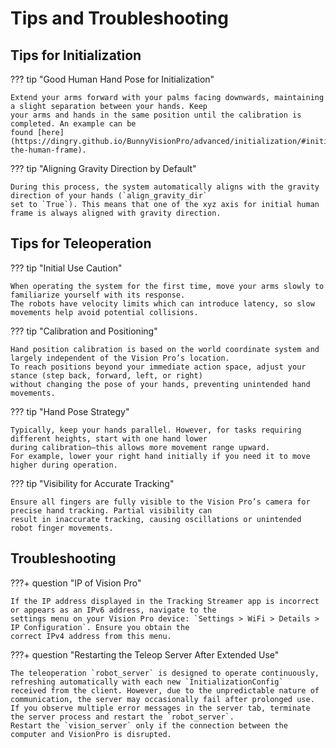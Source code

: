 # Tips and Troubleshooting

## Tips for Initialization

??? tip "Good Human Hand Pose for Initialization"

    Extend your arms forward with your palms facing downwards, maintaining a slight separation between your hands. Keep
    your arms and hands in the same position until the calibration is completed. An example can be
    found [here](https://dingry.github.io/BunnyVisionPro/advanced/initialization/#initializing-the-human-frame).

??? tip "Aligning Gravity Direction by Default"

    During this process, the system automatically aligns with the gravity direction of your hands (`align_gravity_dir`
    set to `True`). This means that one of the xyz axis for initial human frame is always aligned with gravity direction. 

## Tips for Teleoperation

??? tip "Initial Use Caution"

    When operating the system for the first time, move your arms slowly to familiarize yourself with its response.
    The robots have velocity limits which can introduce latency, so slow movements help avoid potential collisions.

??? tip "Calibration and Positioning"

    Hand position calibration is based on the world coordinate system and largely independent of the Vision Pro’s location.
    To reach positions beyond your immediate action space, adjust your stance (step back, forward, left, or right) 
    without changing the pose of your hands, preventing unintended hand movements.

??? tip "Hand Pose Strategy"

    Typically, keep your hands parallel. However, for tasks requiring different heights, start with one hand lower
    during calibration—this allows more movement range upward. 
    For example, lower your right hand initially if you need it to move higher during operation.

??? tip "Visibility for Accurate Tracking"

    Ensure all fingers are fully visible to the Vision Pro’s camera for precise hand tracking. Partial visibility can
    result in inaccurate tracking, causing oscillations or unintended robot finger movements.

## Troubleshooting

???+ question "IP of Vision Pro"

    If the IP address displayed in the Tracking Streamer app is incorrect or appears as an IPv6 address, navigate to the
    settings menu on your Vision Pro device: `Settings > WiFi > Details > IP Configuration`. Ensure you obtain the
    correct IPv4 address from this menu.

???+ question "Restarting the Teleop Server After Extended Use"

    The teleoperation `robot_server` is designed to operate continuously, refreshing automatically with each new `InitializationConfig`
    received from the client. However, due to the unpredictable nature of communication, the server may occasionally fail after prolonged use.
    If you observe multiple error messages in the server tab, terminate the server process and restart the `robot_server`. 
    Restart the `vision_server` only if the connection between the computer and VisionPro is disrupted.
